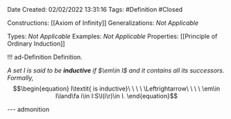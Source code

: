 <br />
<br />

Date Created: 02/02/2022 13:31:16
Tags: #Definition #Closed 

Constructions: [[Axiom of Infinity]]
Generalizations: _Not Applicable_

Types: _Not Applicable_
Examples: _Not Applicable_
Properties: [[Principle of Ordinary Induction]]

!!! ad-Definition Definition.

_A set $I$ is said to be **inductive** if $\em\in I$ and it contains all its successors. Formally,_
$$\begin{equation}
    I\textit{ is inductive}\ \ \ \ \Leftrightarrow\ \ \ \ \em\in I\land\fa i\in I:S\l(i\r)\in I.
\end{equation}$$

--- admonition
